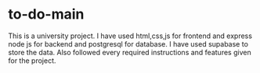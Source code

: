 # to-do-main
 This is a university project. I have used html,css,js for frontend and express node js for backend and postgresql for database. I have used supabase to store the data. Also followed every required instructions and features given for the project.
